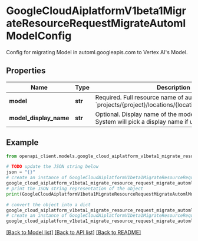 # GoogleCloudAiplatformV1beta1MigrateResourceRequestMigrateAutomlModelConfig

Config for migrating Model in automl.googleapis.com to Vertex AI's Model.

## Properties

Name | Type | Description | Notes
------------ | ------------- | ------------- | -------------
**model** | **str** | Required. Full resource name of automl Model. Format: &#x60;projects/{project}/locations/{location}/models/{model}&#x60;. | [optional] 
**model_display_name** | **str** | Optional. Display name of the model in Vertex AI. System will pick a display name if unspecified. | [optional] 

## Example

```python
from openapi_client.models.google_cloud_aiplatform_v1beta1_migrate_resource_request_migrate_automl_model_config import GoogleCloudAiplatformV1beta1MigrateResourceRequestMigrateAutomlModelConfig

# TODO update the JSON string below
json = "{}"
# create an instance of GoogleCloudAiplatformV1beta1MigrateResourceRequestMigrateAutomlModelConfig from a JSON string
google_cloud_aiplatform_v1beta1_migrate_resource_request_migrate_automl_model_config_instance = GoogleCloudAiplatformV1beta1MigrateResourceRequestMigrateAutomlModelConfig.from_json(json)
# print the JSON string representation of the object
print(GoogleCloudAiplatformV1beta1MigrateResourceRequestMigrateAutomlModelConfig.to_json())

# convert the object into a dict
google_cloud_aiplatform_v1beta1_migrate_resource_request_migrate_automl_model_config_dict = google_cloud_aiplatform_v1beta1_migrate_resource_request_migrate_automl_model_config_instance.to_dict()
# create an instance of GoogleCloudAiplatformV1beta1MigrateResourceRequestMigrateAutomlModelConfig from a dict
google_cloud_aiplatform_v1beta1_migrate_resource_request_migrate_automl_model_config_from_dict = GoogleCloudAiplatformV1beta1MigrateResourceRequestMigrateAutomlModelConfig.from_dict(google_cloud_aiplatform_v1beta1_migrate_resource_request_migrate_automl_model_config_dict)
```
[[Back to Model list]](../README.md#documentation-for-models) [[Back to API list]](../README.md#documentation-for-api-endpoints) [[Back to README]](../README.md)


